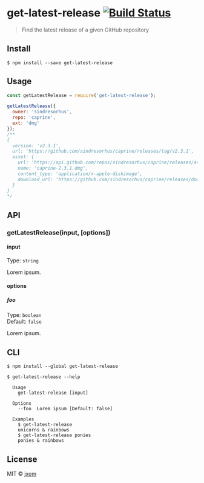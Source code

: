 # get-latest-release [![Build Status](https://travis-ci.org/jxom/get-latest-release.svg?branch=master)](https://travis-ci.org/jxom/get-latest-release)

> Find the latest release of a given GitHub repository


## Install

```
$ npm install --save get-latest-release
```


## Usage

```js
const getLatestRelease = require('get-latest-release');

getLatestRelease({
  owner: 'sindresorhus',
  repo: 'caprine',
  ext: 'dmg'
});
/**
{ 
  version: 'v2.3.1',
  url: 'https://github.com/sindresorhus/caprine/releases/tag/v2.3.1',
  asset: { 
    url: 'https://api.github.com/repos/sindresorhus/caprine/releases/assets/3867404',
    name: 'caprine-2.3.1.dmg',
    content_type: 'application/x-apple-diskimage',
    download_url: 'https://github.com/sindresorhus/caprine/releases/download/v2.3.1/caprine-2.3.1.dmg' 
  } 
}
*/
```


## API

### getLatestRelease(input, [options])

#### input

Type: `string`

Lorem ipsum.

#### options

##### foo

Type: `boolean`<br>
Default: `false`

Lorem ipsum.


## CLI

```
$ npm install --global get-latest-release
```

```
$ get-latest-release --help

  Usage
    get-latest-release [input]

  Options
    --foo  Lorem ipsum [Default: false]

  Examples
    $ get-latest-release
    unicorns & rainbows
    $ get-latest-release ponies
    ponies & rainbows
```


## License

MIT © [jxom](http://jxom.io)
